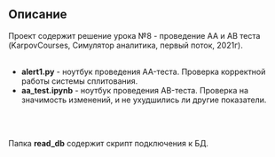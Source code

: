 <h2>Описание</h2>
Проект содержит решение урока №8 - проведение AA и AB теста (KarpovCourses, Симулятор аналитика, первый поток, 2021г).<br><br>
<ul>
<li><b>alert1.py</b> - ноутбук проведения AA-теста. Проверка корректной работы системы сплитования. </li>
<li><b>aa_test.ipynb</b> - ноутбук проведения AB-теста. Проверка на значимость изменений, и не ухудшились ли другие показатели. </li>
</ul>
<br><br>

Папка <b>read_db</b> содержит скрипт подключения к БД.<br><br><br>
